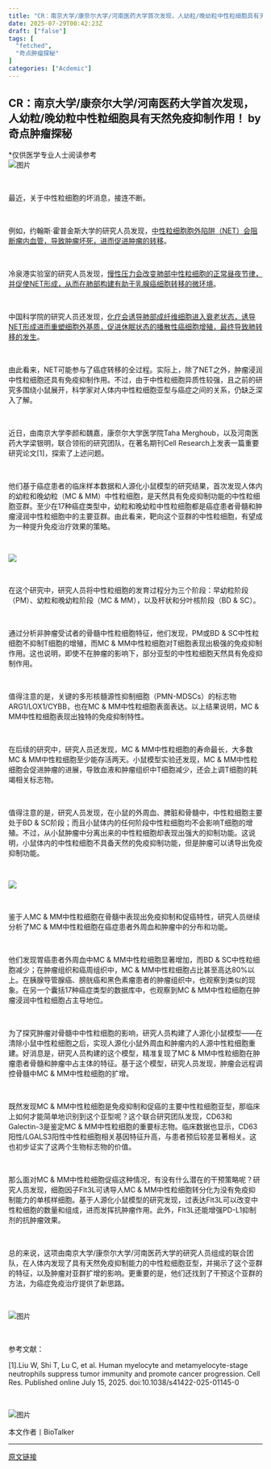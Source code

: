 ```yaml
---
title: "CR：南京大学/康奈尔大学/河南医药大学首次发现，人幼粒/晚幼粒中性粒细胞具有天然免疫抑制作用！"
date: 2025-07-29T00:42:23Z
draft: ["false"]
tags: [
  "fetched",
  "奇点肿瘤探秘"
]
categories: ["Acdemic"]
---
```

CR：南京大学/康奈尔大学/河南医药大学首次发现，人幼粒/晚幼粒中性粒细胞具有天然免疫抑制作用！ by 奇点肿瘤探秘
------
<div><section><section><section><section data-pm-slice="0 0 []"><span data-pm-slice="0 0 []"><span leaf="">*仅供医学专业人士阅读参考</span></span></section><section nodeleaf=""><img alt="图片" data-backh="179" data-backw="538" data-croporisrc="https://mmbiz.qpic.cn/sz_mmbiz_png/KOKAbfNqiaJLcffhq0DueBvaH7TdYyV9sXlK2Av1azHlgshCVL0u4fS9wiad4yMsWlAApKJ6uhNIF2GNAWNqEnxg/0?wx_fmt=png&amp;from=appmsg" data-cropselx2="538" data-cropsely2="179" data-imgfileid="100018536" data-ratio="0.3333333333333333" data-s="300,640" data-src="https://mmbiz.qpic.cn/sz_mmbiz_png/KOKAbfNqiaJLcffhq0DueBvaH7TdYyV9sXlK2Av1azHlgshCVL0u4fS9wiad4yMsWlAApKJ6uhNIF2GNAWNqEnxg/640?wx_fmt=png&amp;from=appmsg&amp;randomid=v45c540m&amp;wxfrom=5&amp;wx_lazy=1&amp;tp=webp" data-type="png" data-w="1080" src="https://mmbiz.qpic.cn/sz_mmbiz_png/KOKAbfNqiaJLcffhq0DueBvaH7TdYyV9sXlK2Av1azHlgshCVL0u4fS9wiad4yMsWlAApKJ6uhNIF2GNAWNqEnxg/640?wx_fmt=png&amp;from=appmsg&amp;randomid=v45c540m&amp;wxfrom=5&amp;wx_lazy=1&amp;tp=webp"></section><p><span leaf=""><br></span></p><p><span leaf="">最近，关于中性粒细胞的坏消息，接连不断。</span></p><p><span leaf=""><br></span></p><p><span leaf="">例如，约翰斯·霍普金斯大学的研究人员发现，<a target="_blank" href="https://mp.weixin.qq.com/s?__biz=MzI4ODc5MDI5NA==&amp;mid=2247502647&amp;idx=1&amp;sn=95212164766f4bb5f1107c902d6316bb&amp;scene=21#wechat_redirect" textvalue="中性粒细胞胞外陷阱（NET）会阻断瘤内血管，导致肿瘤坏死，进而促进肿瘤的转移" data-itemshowtype="0" linktype="text" data-linktype="2"><span textstyle="">中性粒细胞胞外陷阱（NET）会阻断瘤内血管，导致肿瘤坏死，进而促进肿瘤的转移</span></a>。</span></p><p><span leaf=""><br></span></p><p><span leaf="">冷泉港实验室的研究人员发现，<a target="_blank" href="https://mp.weixin.qq.com/s?__biz=MzA4MjA2MDI5OQ==&amp;mid=2659516255&amp;idx=1&amp;sn=825b5c8599ba9e667dcdd10617f68b19&amp;scene=21#wechat_redirect" textvalue="慢性压力会改变肺部中性粒细胞的正常昼夜节律，并促使NET形成，从而在肺部构建有助于乳腺癌细胞转移的微环境" data-itemshowtype="0" linktype="text" data-linktype="2"><span textstyle="">慢性压力会改变肺部中性粒细胞的正常昼夜节律，并促使NET形成，从而在肺部构建有助于乳腺癌细胞转移的微环境</span></a>。</span></p><p><span leaf=""><br></span></p><p><span leaf="">中国科学院的研究人员还发现，<a target="_blank" href="https://mp.weixin.qq.com/s?__biz=MzI4ODc5MDI5NA==&amp;mid=2247502680&amp;idx=1&amp;sn=b20f1863057b1e67ff82aefa86c2a714&amp;scene=21#wechat_redirect" textvalue="化疗会诱导肺部成纤维细胞进入衰老状态，诱导NET形成进而重塑细胞外基质，促进休眠状态的播散性癌细胞增殖，最终导致肺转移的发生" data-itemshowtype="0" linktype="text" data-linktype="2"><span textstyle="">化疗会诱导肺部成纤维细胞进入衰老状态，诱导NET形成进而重塑细胞外基质，促进休眠状态的播散性癌细胞增殖，最终导致肺转移的发生</span></a>。</span></p><p><span leaf=""><br></span></p><p><span leaf="">由此看来，NET可能参与了癌症转移的全过程。实际上，除了NET之外，肿瘤浸润中性粒细胞还具有免疫抑制作用。不过，<span textstyle="">由于中性粒细胞异质性较强，且之前的研究多围绕小鼠展开，科学家对人体内中性粒细胞亚型与癌症之间的关系，仍缺乏深入了解。</span></span></p><p><span leaf=""><br></span></p><p><span leaf="">近日，由<span textstyle="">南京大学李颜和魏嘉，康奈尔大学医学院Taha Merghoub，以及河南医药大学梁银明</span>，联合领衔的研究团队，在著名期刊<span textstyle="">Cell Research</span>上发表一篇重要研究论文[1]，探索了上述问题。</span></p><p><span leaf=""><br></span></p><p><span leaf="">他们基于癌症患者的临床样本数据和人源化小鼠模型的研究结果，<span textstyle="">首次发现人体内的幼粒和晚幼粒（MC &amp; MM）中性粒细胞，是天然具有免疫抑制功能的中性粒细胞亚群</span>。至少在17种癌症类型中，幼粒和晚幼粒中性粒细胞都是癌症患者骨髓和肿瘤浸润中性粒细胞中的主要亚群。由此看来，靶向这个亚群的中性粒细胞，有望成为一种提升免疫治疗效果的策略。</span></p><p><span leaf=""><br></span></p><section nodeleaf=""><img data-imgfileid="100019019" data-ratio="0.5726872246696035" data-s="300,640" data-src="https://mmbiz.qpic.cn/sz_mmbiz_png/KOKAbfNqiaJJMcNyo4mTqeTrUOyHU5K7R51lrOQD910ZhRTLDtwOwMPIY9Byibr28H2TF6QMGPicmyp4unpLnb0bg/640?wx_fmt=png&amp;from=appmsg" data-type="png" data-w="908" type="block" src="https://mmbiz.qpic.cn/sz_mmbiz_png/KOKAbfNqiaJJMcNyo4mTqeTrUOyHU5K7R51lrOQD910ZhRTLDtwOwMPIY9Byibr28H2TF6QMGPicmyp4unpLnb0bg/640?wx_fmt=png&amp;from=appmsg"></section><p><span leaf=""><br></span></p><p><span leaf="">在这个研究中，研究人员将中性粒细胞的发育过程分为三个阶段：早幼粒阶段（PM）、幼粒和晚幼粒阶段（MC &amp; MM），以及杆状和分叶核阶段（BD &amp; SC）。</span></p><p><span leaf=""><br></span></p><p><span leaf="">通过分析非肿瘤受试者的骨髓中性粒细胞特征，他们发现，<span textstyle="">PM或BD &amp; SC中性粒细胞不抑制T细胞的增殖，而MC &amp; MM中性粒细胞对T细胞表现出极强的免疫抑制作用。</span>这也说明，即使<span textstyle="">不在肿瘤的影响下，部分亚型的中性粒细胞天然具有免疫抑制作用。</span></span></p><p><span leaf=""><br></span></p><p><span leaf="">值得注意的是，关键的多形核髓源性抑制细胞（PMN-MDSCs）的标志物ARG1/LOX1/CYBB，也在MC &amp; MM中性粒细胞表面表达。以上结果说明，MC &amp; MM中性粒细胞表现出独特的免疫抑制特性。</span></p><p><span leaf=""><br></span></p><p><span leaf="">在后续的研究中，研究人员还发现，<span textstyle="">MC &amp; MM中性粒细胞的寿命最长，大多数MC &amp; MM中性粒细胞至少能存活两天</span>。小鼠模型实验还发现，<span textstyle="">MC &amp; MM中性粒细胞会促进肿瘤的进展，导致血液和肿瘤组织中T细胞减少，还会上调T细胞的耗竭相关标志物。</span></span></p><p><span leaf=""><br></span></p><p><span leaf="">值得注意的是，研究人员发现，在小鼠的外周血、脾脏和骨髓中，中性粒细胞主要处于BD &amp; SC阶段；<span textstyle="">而且小鼠体内的任何阶段中性粒细胞均不会影响T细胞的增殖。</span>不过，<span textstyle="">从小鼠肿瘤中分离出来的中性粒细胞却表现出强大的抑制功能。</span>这说明，小鼠体内的中性粒细胞不具备天然的免疫抑制功能，但是肿瘤可以诱导出免疫抑制功能。</span></p><p><span leaf=""><br></span></p><section nodeleaf=""><img data-croporisrc="https://mmbiz.qpic.cn/sz_mmbiz_jpg/KOKAbfNqiaJLBichd3s9g8QVQrRyk39Euw65ZuvOcajM146CgjzAeooaiaTqvM8BusNEwm1cuaibCqvib9f5sNmzCdA/0?wx_fmt=jpeg&amp;from=appmsg" data-cropx2="1280" data-cropy1="254.5724907063197" data-cropy2="825.5762081784387" data-imgfileid="100018991" data-ratio="0.4453125" data-s="300,640" data-src="https://mmbiz.qpic.cn/sz_mmbiz_jpg/KOKAbfNqiaJJMcNyo4mTqeTrUOyHU5K7RbaElc0ddpTFFKd5Z9z11JjicHrgVLzLfoXiczichEfwjN84qhcA249GhQ/640?wx_fmt=jpeg" data-type="jpeg" data-w="1280" type="block" src="https://mmbiz.qpic.cn/sz_mmbiz_jpg/KOKAbfNqiaJJMcNyo4mTqeTrUOyHU5K7RbaElc0ddpTFFKd5Z9z11JjicHrgVLzLfoXiczichEfwjN84qhcA249GhQ/640?wx_fmt=jpeg"></section><p><span leaf=""><br></span></p><p><span leaf="">鉴于人MC &amp; MM中性粒细胞在骨髓中表现出免疫抑制和促癌特性，研究人员继续分析了MC &amp; MM中性粒细胞在癌症患者外周血和肿瘤中的分布和功能。</span></p><p><span leaf=""><br></span></p><p><span leaf="">他们发现<span textstyle="">胃癌患者外周血中MC &amp; MM中性粒细胞显著增加</span>，而BD &amp; SC中性粒细胞减少；<span textstyle="">在肿瘤组织和癌周组织中，MC &amp; MM中性粒细胞占比甚至高达80%以上</span>。在胰腺导管腺癌、膀胱癌和黑色素瘤患者的肿瘤组织中，也观察到类似的现象。在另一个囊括17种癌症类型的数据库中，也观察到MC &amp; MM中性粒细胞在肿瘤浸润中性粒细胞占主导地位。</span></p><p><span leaf=""><br></span></p><p><span leaf="">为了探究肿瘤对骨髓中中性粒细胞的影响，研究人员构建了人源化小鼠模型——在清除小鼠中性粒细胞之后，实现人源化小鼠外周血和肿瘤内的人源中性粒细胞重建。好消息是，研究人员构建的这个模型，精准复现了MC &amp; MM中性粒细胞在肿瘤患者骨髓和肿瘤中占主体的特征。基于这个模型，研究人员发现，<span textstyle="">肿瘤会远程调控骨髓中MC &amp; MM中性粒细胞的扩增。</span></span></p><p><span leaf=""><br></span></p><p><span leaf="">既然发现MC &amp; MM中性粒细胞是免疫抑制和促癌的主要中性粒细胞亚型，那临床上如何才能简单地识别到这个亚型呢？这个联合研究团队发现，<span textstyle="">CD63和Galectin-3是鉴定MC &amp; MM中性粒细胞的重要标志物</span>。临床数据也显示，CD63阳性/LGALS3阳性中性粒细胞相关基因特征升高，与患者预后较差显著相关。这也初步证实了这两个生物标志物的价值。</span></p><p><span leaf=""><br></span></p><p><span leaf="">那么面对MC &amp; MM中性粒细胞促癌这种情况，有没有什么潜在的干预策略呢？研究人员发现，<span textstyle="">细胞因子Flt3L可诱导人MC &amp; MM中性粒细胞转分化为没有免疫抑制能力的单核样细胞。</span>基于人源化小鼠模型的研究发现，过表达Flt3L可以改变中性粒细胞的数量和组成，进而发挥抗肿瘤作用。此外，Flt3L还能增强PD-L1抑制剂的抗肿瘤效果。</span></p><p><span leaf=""><br></span></p><p><span leaf="">总的来说，这项由南京大学/康奈尔大学/河南医药大学的研究人员组成的联合团队，在人体内发现了具有天然免疫抑制能力的中性粒细胞亚型，并揭示了这个亚群的特征，以及肿瘤对亚群扩增的影响。更重要的是，他们还找到了干预这个亚群的方法，为癌症免疫治疗提供了新思路。</span></p><p><span leaf=""><br></span></p><p><span leaf=""><img alt="图片" data-imgfileid="100018537" data-ratio="0.9" data-s="300,640" data-src="https://mmbiz.qpic.cn/sz_mmbiz_png/KOKAbfNqiaJLcffhq0DueBvaH7TdYyV9sic7wBMaeZRGCzSBnXK3yC9B2fibNiarTGP6DWiaLwbrj7RaOZREXg42ZVw/640?wx_fmt=png&amp;from=appmsg&amp;randomid=t2dyk3u6&amp;wxfrom=5&amp;wx_lazy=1&amp;tp=webp" data-type="png" data-w="1080" type="block" src="https://mmbiz.qpic.cn/sz_mmbiz_png/KOKAbfNqiaJLcffhq0DueBvaH7TdYyV9sic7wBMaeZRGCzSBnXK3yC9B2fibNiarTGP6DWiaLwbrj7RaOZREXg42ZVw/640?wx_fmt=png&amp;from=appmsg&amp;randomid=t2dyk3u6&amp;wxfrom=5&amp;wx_lazy=1&amp;tp=webp"></span></p><p><span leaf=""><br></span></p><p><span leaf=""><span textstyle="">参考文献：</span></span></p><p><span leaf=""><span textstyle="">[1].Liu W, Shi T, Lu C, et al. Human myelocyte and metamyelocyte-stage neutrophils suppress tumor immunity and promote cancer progression. Cell Res. Published online July 15, 2025. doi:10.1038/s41422-025-01145-0</span></span></p><p><span leaf=""><br></span></p><section data-pm-slice="0 0 []" nodeleaf=""><img alt="图片" data-imgfileid="100017998" data-ratio="0.5004995004995005" data-s="300,640" data-src="https://mmbiz.qpic.cn/sz_mmbiz_png/KOKAbfNqiaJLuPGzb5p6meFcibT8xA5b4m8l5fhsiax8LjYgia6icxBJicVxmVEubYNasfVwXv5yu9zB5GNiaImqVicS6A/640?wx_fmt=png&amp;wxfrom=5&amp;wx_lazy=1&amp;wx_co=1&amp;randomid=o3trcnr7&amp;tp=webp" data-type="other" data-w="1001" src="https://mmbiz.qpic.cn/sz_mmbiz_png/KOKAbfNqiaJLuPGzb5p6meFcibT8xA5b4m8l5fhsiax8LjYgia6icxBJicVxmVEubYNasfVwXv5yu9zB5GNiaImqVicS6A/640?wx_fmt=png&amp;wxfrom=5&amp;wx_lazy=1&amp;wx_co=1&amp;randomid=o3trcnr7&amp;tp=webp"></section><p><span><span data-pm-slice="0 0 []"><span leaf="">本文作者丨BioTalker</span></span></span></p></section></section></section><p><mp-style-type data-value="10000"></mp-style-type></p></div>  
<hr>
<a href="https://mp.weixin.qq.com/s/Smu7UHbeIHJ3ffj6yzmiMA",target="_blank" rel="noopener noreferrer">原文链接</a>
